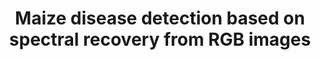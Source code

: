 ---
title: Maize disease detection based on spectral recovery from RGB images
collection: publications
permalink: /publications/Maize disease detection based on spectral recovery from RGB images
citation: Jun Fu, Jindai Liu, Rongqiang Zhao*, Zhi Chen, Yongliang Qiao, Frontiers in Plant Science, 2022. (IF 5.753)
---